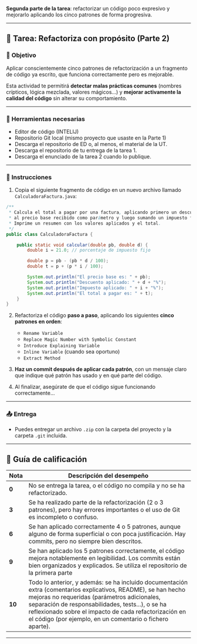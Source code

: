 **Segunda parte de la tarea**: refactorizar un código poco expresivo y mejorarlo aplicando los cinco patrones de forma progresiva.

---

## 🧪 **Tarea: Refactoriza con propósito (Parte 2)**

### 🎯 **Objetivo**

Aplicar conscientemente cinco patrones de refactorización a un fragmento de código ya escrito, que funciona correctamente pero es mejorable.

Esta actividad te permitirá **detectar malas prácticas comunes** (nombres crípticos, lógica mezclada, valores mágicos...) y **mejorar activamente la calidad del código** sin alterar su comportamiento.

---

### 🧰 **Herramientas necesarias**

* Editor de código (INTELIJ)
* Repositorio Git local (mismo proyecto que usaste en la Parte 1)
* Descarga el repositorio de ED o, al menos, el material de la UT.
* Descarga el repositorio de tu entrega de la tarea 1.
* Descarga el enunciado de la tarea 2 cuando lo publique.

---

### 📌 **Instrucciones**

1. Copia el siguiente fragmento de código en un nuevo archivo llamado `CalculadoraFactura.java`:

```java
/**
 * Calcula el total a pagar por una factura, aplicando primero un descuento
 * al precio base recibido como parámetro y luego sumando un impuesto fijo.
 * Imprime un resumen con los valores aplicados y el total.
 */
public class CalculadoraFactura {

    public static void calcular(double pb, double d) {
        double i = 21.0; // porcentaje de impuesto fijo

        double p = pb - (pb * d / 100);
        double t = p + (p * i / 100);

        System.out.println("El precio base es: " + pb);
        System.out.println("Descuento aplicado: " + d + "%");
        System.out.println("Impuesto aplicado: " + i + "%");
        System.out.println("El total a pagar es: " + t);
    }
}
```

2. Refactoriza el código **paso a paso**, aplicando los siguientes **cinco patrones en orden**:

   * `Rename Variable`
   * `Replace Magic Number with Symbolic Constant`
   * `Introduce Explaining Variable`
   * `Inline Variable` (cuando sea oportuno)
   * `Extract Method`

3. **Haz un commit después de aplicar cada patrón**, con un mensaje claro que indique qué patrón has usado y en qué parte del código.

4. Al finalizar, asegúrate de que el código sigue funcionando correctamente...

---

### 📤 **Entrega**

* Puedes entregar un archivo `.zip` con la carpeta del proyecto y la carpeta `.git` incluida.

---

## 🧮 **Guía de calificación**

| Nota   | Descripción del desempeño                                                                                                                                                                                                                                                                                                               |
| ------ | --------------------------------------------------------------------------------------------------------------------------------------------------------------------------------------------------------------------------------------------------------------------------------------------------------------------------------------- |
| **0**  | No se entrega la tarea, o el código no compila y no se ha refactorizado.                                                                                                                                                                                                                                                                |
| **3**  | Se ha realizado parte de la refactorización (2 o 3 patrones), pero hay errores importantes o el uso de Git es incompleto o confuso.                                                                                                                                                                                                     |
| **6**  | Se han aplicado correctamente 4 o 5 patrones, aunque alguno de forma superficial o con poca justificación. Hay commits, pero no siempre bien descritos.                                                                                                                                                                                 |
| **9**  | Se han aplicado los 5 patrones correctamente, el código mejora notablemente en legibilidad. Los commits están bien organizados y explicados. Se utiliza el repositorio de la primera parte                                                                                                                                                                                    |
| **10** | Todo lo anterior, y además: se ha incluido documentación extra (comentarios explicativos, README), se han hecho mejoras no requeridas (parámetros adicionales, separación de responsabilidades, tests...), o se ha reflexionado sobre el impacto de cada refactorización en el código (por ejemplo, en un comentario o fichero aparte). |

---